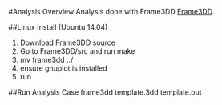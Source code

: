 
#Analysis Overview
Analysis done with Frame3DD
[Frame3DD](http://frame3dd.sourceforge.net/).

##Linux Install (Ubuntu 14.04)
1. Download Frame3DD source
2. Go to Frame3DD/src and run make
3. mv frame3dd ../
4. ensure gnuplot is installed
5. run

##Run Analysis Case
frame3dd template.3dd template.out
